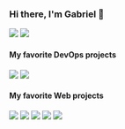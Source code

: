 ### Hi there, I'm Gabriel 👋

![](https://github-readme-stats.vercel.app/api?username=gforien&show_icons=true&count_private=true&include_all_commits=true)
![](https://github-readme-stats.vercel.app/api/top-langs/?username=gforien&layout=compact&hide=html,css,php,gdb&langs_count=10)

#### My favorite DevOps projects
![](https://github-readme-stats.vercel.app/api/pin?username=gforien&repo=azure-dockeragent)
![](https://github-readme-stats.vercel.app/api/pin?username=gforien&repo=azure-cicd-pipeline)

#### My favorite Web projects
![](https://github-readme-stats.vercel.app/api/pin?username=gforien&repo=inshape)
![](https://github-readme-stats.vercel.app/api/pin?username=gforien&repo=flightbeat)
![](https://github-readme-stats.vercel.app/api/pin?username=bluebox-insa&repo=bluebox)
![](https://github-readme-stats.vercel.app/api/pin?username=bluebox-insa&repo=bluebox-android-app)
![](https://github-readme-stats.vercel.app/api/pin?username=spotify-hero&repo=spotify-hero)


<!--
**gforien/gforien** is a ✨ _special_ ✨ repository because its `README.md` (this file) appears on your GitHub profile.

Here are some ideas to get you started:

- 🔭 I’m currently working on ...
- 🌱 I’m currently learning ...
- 👯 I’m looking to collaborate on ...
- 🤔 I’m looking for help with ...
- 💬 Ask me about ...
- 📫 How to reach me: ...
- 😄 Pronouns: ...
- ⚡ Fun fact: ...
-->
